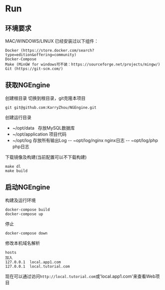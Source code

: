 # Run

## 环境要求

MAC/WINDOWS/LINUX 已经安装过以下组件：
```
Docker (https://store.docker.com/search?type=edition&offering=community)
Docker-Compose 
Make (MinGW for windows可不装：https://sourceforge.net/projects/mingw/)
Git (https://git-scm.com/)
```

## 获取NGEngine

创建根目录
切换到根目录，git克隆本项目
```
git git@github.com:KarryZhou/NGEngine.git
```

创建运行目录
- ~/opt/data   存放MySQL数据库
- ~/opt/application 项目代码
- ~/opt/log    存放所有输出Log
-- ~opt/log/nginx nginx日志
-- ~opt/log/php php日志

下载镜像及构建(当前配置可以不下载构建)
```
make dl
make build
```
## 启动NGEngine
构建及运行环境
```
docker-compose build
docker-compose up
```
停止
```
docker-compose down
```

修改本机域名解析

```
hosts
加入
127.0.0.1  local.app1.com
127.0.0.1  local.tutorial.com
```

现在可以通过访问`http://local.tutorial.com`或'local.app1.com'来查看Web项目

